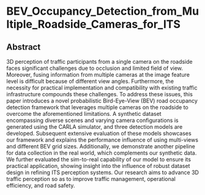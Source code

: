 # BEV_Occupancy_Detection_from_Multiple_Roadside_Cameras_for_ITS

## Abstract

3D perception of traffic participants from a single camera on the roadside faces significant challenges due to occlusion and limited field of view. Moreover, fusing information from multiple cameras at the image feature level is difficult because of different view angles. Furthermore, the necessity for practical implementation and compatibility with existing traffic infrastructure compounds these challenges. To address these issues, this paper introduces a novel probabilistic Bird-Eye-View (BEV) road occupancy detection framework that leverages multiple cameras on the roadside to overcome the aforementioned limitations. A synthetic dataset encompassing diverse scenes and varying camera configurations is generated using the CARLA simulator, and three detection models are developed. Subsequent extensive evaluation of these models showcases our framework and explains the performance influence of using multi-views and different BEV grid sizes. Additionally, we demonstrate another pipeline for data collection in the real world, which complements our synthetic data. We further evaluated the sim-to-real capability of our model to ensure its practical application, showing insight into the influence of robust dataset design in refining ITS perception systems. Our research aims to advance 3D traffic perception so as to improve traffic management, operational efficiency, and road safety.
